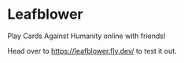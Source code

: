 # Leafblower

Play Cards Against Humanity online with friends!

Head over to https://leafblower.fly.dev/ to test it out.